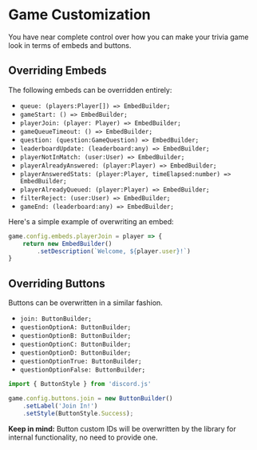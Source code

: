 # Game Customization

You have near complete control over how you can make your trivia game look in terms of embeds and buttons.

## Overriding Embeds

The following embeds can be overridden entirely:

- `queue: (players:Player[]) => EmbedBuilder;`
- `gameStart: () => EmbedBuilder;`
- `playerJoin: (player: Player) => EmbedBuilder;`
- `gameQueueTimeout: () => EmbedBuilder;`
- `question: (question:GameQuestion) => EmbedBuilder;`
- `leaderboardUpdate: (leaderboard:any) => EmbedBuilder;`
- `playerNotInMatch: (user:User) => EmbedBuilder;`
- `playerAlreadyAnswered: (player:Player) => EmbedBuilder;`
- `playerAnsweredStats: (player:Player, timeElapsed:number) => EmbedBuilder;`
- `playerAlreadyQueued: (player:Player) => EmbedBuilder;`
- `filterReject: (user:User) => EmbedBuilder;`
- `gameEnd: (leaderboard:any) => EmbedBuilder;`

Here's a simple example of overwriting an embed:

```javascript
game.config.embeds.playerJoin = player => {
    return new EmbedBuilder()
        .setDescription(`Welcome, ${player.user}!`)
}
```

## Overriding Buttons

Buttons can be overwritten in a similar fashion.

- `join: ButtonBuilder;`
- `questionOptionA: ButtonBuilder;`
- `questionOptionB: ButtonBuilder;`
- `questionOptionC: ButtonBuilder;`
- `questionOptionD: ButtonBuilder;`
- `questionOptionTrue: ButtonBuilder;`
- `questionOptionFalse: ButtonBuilder;`

```javascript
import { ButtonStyle } from 'discord.js'

game.config.buttons.join = new ButtonBuilder()
    .setLabel('Join In!')
    .setStyle(ButtonStyle.Success);
```

**Keep in mind:** Button custom IDs will be overwritten by the library for internal functionality, no need to provide one.
